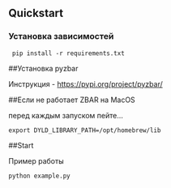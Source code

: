 ## Quickstart

### Установка зависимостей
     pip install -r requirements.txt

##Установка pyzbar    

Инструкция - https://pypi.org/project/pyzbar/    
    
##Если не работает ZBAR на MacOS 

перед каждым запуском пейте...
    
    export DYLD_LIBRARY_PATH=/opt/homebrew/lib
 
##Start

Пример работы
    
    python example.py